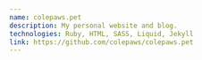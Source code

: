 ```yaml
---
name: colepaws.pet 
description: My personal website and blog.
technologies: Ruby, HTML, SASS, Liquid, Jekyll
link: https://github.com/colepaws/colepaws.pet
---
```

